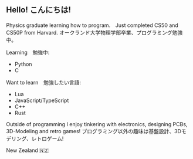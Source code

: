 ## Hello! こんにちは!

Physics graduate learning how to program.　Just completed CS50 and CS50P from Harvard.
オークランド大学物理学部卒業、プログラミング勉強中。

Learning　勉強中:
- Python
- C

Want to learn　勉強したい言語:
- Lua
- JavaScript/TypeScript
- C++
- Rust

Outside of programming I enjoy tinkering with electronics, designing PCBs, 3D-Modeling and retro games!
プログラミング以外の趣味は基盤設計、3Dモデリング、レトロゲーム!

New Zealand 🇳🇿


